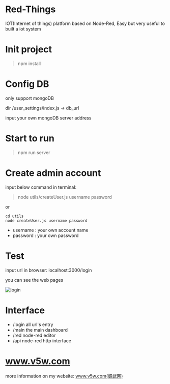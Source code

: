 # Red-Things
IOT(Internet of things) platform based on Node-Red, Easy but very useful to built a iot system

# Init project
> npm install

# Config DB
only support mongoDB

dir /user_settings/index.js  ->  db_url

input your own mongoDB server address

# Start to run
> npm run server

# Create admin account
input below command in terminal:
> node utils/createUser.js username password

or

```
cd utils
node createUser.js username password
```
+ username : your own account name
+ password : your own password

# Test
input url in browser: localhost:3000/login

you can see the web pages

![login](https://github.com/xqli82/Red-Things/blob/master/login.png)

# Interface
+ /login  all url's entry
+ /main   the main dashboard
+ /red    node-red editor
+ /api    node-red http interface

# www.v5w.com
more information on my website: www.v5w.com(威武网)